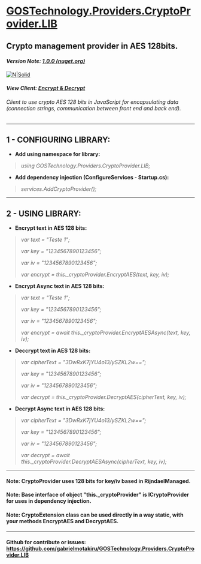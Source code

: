 # [GOSTechnology.Providers.CryptoProvider.LIB](https://www.nuget.org/packages/GOSTechnology.Providers.CryptoProvider.LIB/)
## Crypto management provider in AES 128bits.
#### *Version Note: [1.0.0 (nuget.org)](https://www.nuget.org/packages/GOSTechnology.Providers.CryptoProvider.LIB/)*

[![N|Solid](https://img.icons8.com/dusk/2x/security-aes.png)](https://github.com/gabrielmotakiru/GOSTechnology.Providers.CryptoProvider.LIB)

#### *View Client: [Encrypt & Decrypt](https://gabrielmotakiru.github.io/GOSTechnology.Providers.CryptoProvider.LIB/index.html)*
###### Client to use crypto AES 128 bits in JavaScript for encapsulating data (connection strings, communication between front end and back end).

---

## 1 - CONFIGURING LIBRARY:
- **Add using namespace for library:**
> *using GOSTechnology.Providers.CryptoProvider.LIB;*

- **Add dependency injection (ConfigureServices - Startup.cs):**
> *services.AddCryptoProvider();*

---

## 2 - USING LIBRARY:
- **Encrypt text in AES 128 bits:**
> *var text = "Teste 1";*
>
> *var key = "1234567890123456";*
>
> *var iv = "1234567890123456";*
>
> *var encrypt = this._cryptoProvider.EncryptAES(text, key, iv);*

- **Encrypt Async text in AES 128 bits:**
> *var text = "Teste 1";*
>
> *var key = "1234567890123456";*
>
> *var iv = "1234567890123456";*
>
> *var encrypt = await this._cryptoProvider.EncryptAESAsync(text, key, iv);*

- **Deccrypt text in AES 128 bits:**
> *var cipherText = "3DwRxK7jYU4o13/ySZKL2w==";*
>
> *var key = "1234567890123456";*
>
> *var iv = "1234567890123456";*
>
> *var decrypt = this._cryptoProvider.DecryptAES(cipherText, key, iv);*

- **Decrypt Async text in AES 128 bits:**
> *var cipherText = "3DwRxK7jYU4o13/ySZKL2w==";*
>
> *var key = "1234567890123456";*
>
> *var iv = "1234567890123456";*
>
> *var decrypt = await this._cryptoProvider.DecryptAESAsync(cipherText, key, iv);*

---

#### **Note**: CryptoProvider uses 128 bits for key/iv based in RijndaelManaged.
#### **Note**: Base interface of object "this._cryptoProvider" is ICryptoProvider for uses in dependency injection.
#### **Note**: CryptoExtension class can be used directly in a way static, with your methods EncryptAES and DecryptAES.

---

#### Github for contribute or issues: https://github.com/gabrielmotakiru/GOSTechnology.Providers.CryptoProvider.LIB
